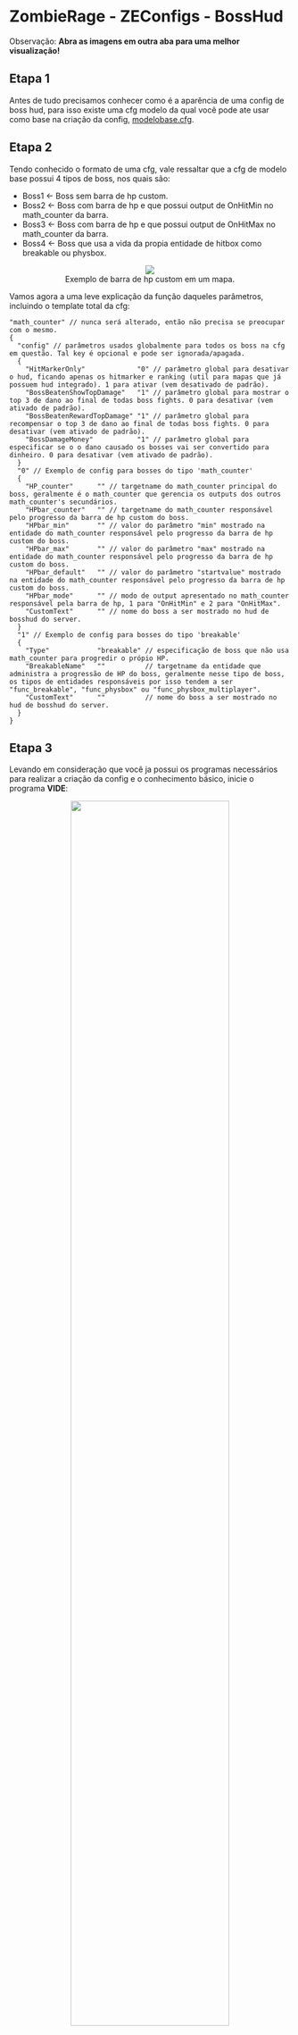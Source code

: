 # ZombieRage - ZEConfigs - BossHud
Observação: **Abra as imagens em outra aba para uma melhor visualização!**

## Etapa 1
Antes de tudo precisamos conhecer como é a aparência de uma config de boss hud, para isso existe uma cfg modelo da qual você pode ate usar como base na criação da config, [modelobase.cfg](/ZEConfigs/bosshud/modelobase.cfg).

## Etapa 2
Tendo conhecido o formato de uma cfg, vale ressaltar que a cfg de modelo base possui 4 tipos de boss, nos quais são:
- Boss1 <- Boss sem barra de hp custom. 
- Boss2 <- Boss com barra de hp e que possui output de OnHitMin no math_counter da barra.
- Boss3 <- Boss com barra de hp e que possui output de OnHitMax no math_counter da barra.
- Boss4 <- Boss que usa a vida da propia entidade de hitbox como breakable ou physbox.

<p align="center">
  <img src="https://fastdl.cdn-zrage.cf/file/zrgbrasil/misc/githubfiles/public/bosshud_1.png" /><br>
  Exemplo de barra de hp custom em um mapa.
</p>

Vamos agora a uma leve explicação da função daqueles parâmetros, incluindo o template total da cfg:
```
"math_counter" // nunca será alterado, então não precisa se preocupar com o mesmo.
{
  "config" // parâmetros usados globalmente para todos os boss na cfg em questão. Tal key é opcional e pode ser ignorada/apagada.
  {
    "HitMarkerOnly"             "0"	// parâmetro global para desativar o hud, ficando apenas os hitmarker e ranking (util para mapas que já possuem hud integrado). 1 para ativar (vem desativado de padrão).
    "BossBeatenShowTopDamage"   "1"	// parâmetro global para mostrar o top 3 de dano ao final de todas boss fights. 0 para desativar (vem ativado de padrão). 	
    "BossBeatenRewardTopDamage" "1"	// parâmetro global para recompensar o top 3 de dano ao final de todas boss fights. 0 para desativar (vem ativado de padrão).
    "BossDamageMoney"           "1"	// parâmetro global para especificar se o o dano causado os bosses vai ser convertido para dinheiro. 0 para desativar (vem ativado de padrão).
  }
  "0" // Exemplo de config para bosses do tipo 'math_counter'
  {
    "HP_counter"      "" // targetname do math_counter principal do boss, geralmente é o math_counter que gerencia os outputs dos outros math_counter's secundários.
    "HPbar_counter"   "" // targetname do math_counter responsável pelo progresso da barra de hp custom do boss. 	
    "HPbar_min"       "" // valor do parâmetro "min" mostrado na entidade do math_counter responsável pelo progresso da barra de hp custom do boss. 	
    "HPbar_max"       "" // valor do parâmetro "max" mostrado na entidade do math_counter responsável pelo progresso da barra de hp custom do boss. 	
    "HPbar_default"   "" // valor do parâmetro "startvalue" mostrado na entidade do math_counter responsável pelo progresso da barra de hp custom do boss. 		
    "HPbar_mode"      "" // modo de output apresentado no math_counter responsável pela barra de hp, 1 para "OnHitMin" e 2 para "OnHitMax".	
    "CustomText"      "" // nome do boss a ser mostrado no hud de bosshud do server.
  }
  "1" // Exemplo de config para bosses do tipo 'breakable'
  {
    "Type"            "breakable" // especificação de boss que não usa math_counter para progredir o própio HP.
    "BreakableName"   ""          // targetname da entidade que administra a progressão de HP do boss, geralmente nesse tipo de boss, os tipos de entidades responsáveis por isso tendem a ser "func_breakable", "func_physbox" ou "func_physbox_multiplayer".
    "CustomText"      ""          // nome do boss a ser mostrado no hud de bosshud do server.
  }
}
```

## Etapa 3
Levando em consideração que você ja possui os programas necessários para realizar a criação da config e o conhecimento básico, inicie o programa **VIDE**:
<p align="center">
  <img src="https://fastdl.cdn-zrage.cf/file/zrgbrasil/misc/githubfiles/public/geral_1.png" width="75%" /><br>
</p>

Após isso vá ate a aba **TOOLS** e logo em seguida **ENTITY LUMP EDITOR**:
<p align="center">
  <img src="https://fastdl.cdn-zrage.cf/file/zrgbrasil/misc/githubfiles/public/geral_2.png" width="75%" /><br>
</p>

Após isso vá ate a aba **FILE**, depois **OPEN**, localize o mapa em questão e selecione-o:
<p align="center">
  <img src="https://fastdl.cdn-zrage.cf/file/zrgbrasil/misc/githubfiles/public/geral_3.png" width="75%" /><br>
</p>

### Criando uma cfg para boss do tipo math_counter
Após isso todas as entidades do mapa selecionado vão ser listadas, porém o que buscamos são apenas as entidades de vida dos bosses ou seja `"math_counter"` ou `"func_breakable/physbox"` por exemplo, então vamos procurar por um destes através do **FILTER OPTIONS**:
<p align="center">
  <img src="https://fastdl.cdn-zrage.cf/file/zrgbrasil/misc/githubfiles/public/bosshud_5.png" width="75%" /><br>
</p>

Realizamos a busca e achamos alguns bosses que progridem sua vida através de `math_counter`, se temos a informação de que o boss não possui barra de HP custom, então todos os parâmetros **"HPbar"** na cfg serão desconsiderados, nesse caso você so vai usar o targetname do counter de HP principal e o nome do boss para este tipo de boss.<br>
Agora se o Boss possui barra de HP custom que é o caso do mapa mostrado acima, então vamos precisar achar o `math_counter` principal e o `math_counter` que progride a barra de hp, se acharmos estes 2, teremos tudo de que precisamos.

Vamos procurar então pelas informações que precisamos para este tipo de boss, já que eu procuro por um boss específico chamado *"pirate"*, vou digitar na barra de filtragem por *"pirate_hp"* para tentar achar o `math_counter` principal que é o counter que administra os outros:
<p align="center">
  <img src="https://fastdl.cdn-zrage.cf/file/zrgbrasil/misc/githubfiles/public/bosshud_6.png" width="75%" /><br>
</p>

Como se pode observar pelos outputs deste `math_counter`, ele é o nosso counter principal pois ele administra outro counter de hp backup e outro counter responsável por certos eventos do boss, logo vamos adicionar o targetname *"pirate_counter"* no parâmetro **"HP_counter"** da nossa cfg.

Agora precisamos do `math_counter` responsável pela barra de hp, achar esse counter é a parte mais facil pois este counter é responsável por matar todas as entidades do boss quando a barra de hp do mesmo é zerada, logo vamos procurar por um counter que possua outputs responsáveis por matar as entidades do boss:
<p align="center">
  <img src="https://fastdl.cdn-zrage.cf/file/zrgbrasil/misc/githubfiles/public/bosshud_7.png" width="75%" /><br>
</p>

Como se pode observar pelos outputs de Kill deste `math_counter`, ele é o counter responsável pela barra de hp, logo vamos adicionar o targetname *"pirate_hp_iterations"* ao parâmetro **"HPbar_counter"** da nossa cfg.

Agora so falta o resto das informações sobre os parâmetros **"HPbar"**, estes que serão encontrados também no `math_counter` responsável pela barra de HP:
```
  "HPbar_min"  será definido pelo valor "0" através do parâmetro "min" 
  "HPbar_max"  será definido pelo valor "5" através do parâmetro "max" 
  "HPbar_default"  será definido pelo valor "5" através do parâmetro "startvalue"
  "HPbar_mode" será definido pelo valor "1" por ter outputs do tipo "OnHitMin"
  "CustomText"  será o definido pelo nome do nosso boss que será "pirate"
```

Pronto, seguindo estes passos ate o momento, você finalizou a cfg de um boss que usa barra de hp custom.

### Criando uma cfg para boss do tipo breakable
Caso o boss não utilize `math_counter`, ele será do tipo **"breakable"**, ou seja precisamos achar um boss que administre a própia vida através de um `func_breakable`, `func_physbox` ou `func_physxbox_multiplayer`:
<p align="center">
  <img src="https://fastdl.cdn-zrage.cf/file/zrgbrasil/misc/githubfiles/public/bosshud_8.png" width="75%" /><br>
</p>

Realizamos a busca e achamos um boss que progride sua vida através de `func_breakable`, então ja podemos especificá-lo como tipo **"breakable"** juntamente com o seu targetname na nossa cfg.

### Finalizando a cfg dos bosses
Enfim todas informações de que precisamos para esse tipo de boss apareceram, pois sabemos o targetname e sabemos que tipo de boss é, então vamos anotar na nossa config:
<p align="center">
  <img src="https://fastdl.cdn-zrage.cf/file/zrgbrasil/misc/githubfiles/public/bosshud_9.png" width="75%" /><br>
</p>

Agora so falta o nome do boss para inserir no parâmetro **"CustomText"**, dá para descobrir isso facilmente através de uma leve pesquisada com o targetname do breakable no **FILTER OPTIONS**:
<p align="center">
  <img src="https://fastdl.cdn-zrage.cf/file/zrgbrasil/misc/githubfiles/public/bosshud_10.png" width="75%" /><br>
</p>

Como se pode observar, achamos uma entidade chamada BossEnds e ele possui um output com uma mensagem de chat nos dizendo o nome do boss, *BUTTERFLY*.

## Etapa 4
Agora possuimos todas as informações de que precisamos acerca dos determinados tipos de boss.
Vamos então fazer uma copia local da nossa [modelobase.cfg](/ZEConfigs/bosshud/modelobase.cfg) e colocar todas as informações de que temos sobre os Bosses.

Você deve fazer isso para todos os bosses do mapa, quando finalmente terminar o trabalho, você deve salvar em formato CFG com o nome do mapa em questão, por exemplo **ze_shroomforest_p6.cfg**:
<p align="center">
  <img src="https://fastdl.cdn-zrage.cf/file/zrgbrasil/misc/githubfiles/public/bosshud_11.png" width="75%" /><br>
</p>
